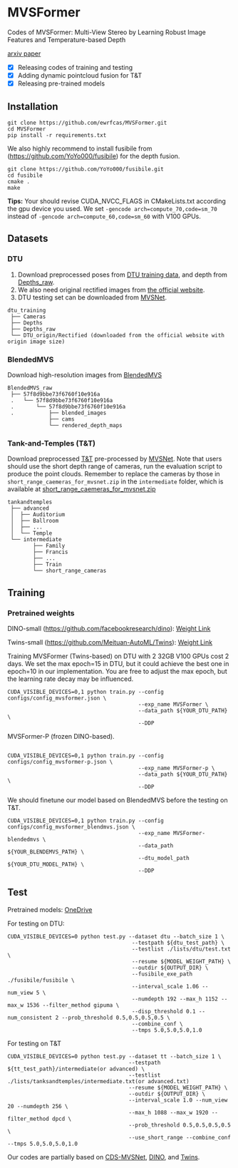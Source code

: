 # MVSFormer
Codes of MVSFormer: Multi-View Stereo by Learning Robust Image Features and Temperature-based Depth

[arxiv paper](https://arxiv.org/abs/2208.02541)

- [x] Releasing codes of training and testing
- [x] Adding dynamic pointcloud fusion for T&T
- [x] Releasing pre-trained models

## Installation

```
git clone https://github.com/ewrfcas/MVSFormer.git
cd MVSFormer
pip install -r requirements.txt
```

We also highly recommend to install fusibile from (https://github.com/YoYo000/fusibile) for the depth fusion.

```
git clone https://github.com/YoYo000/fusibile.git
cd fusibile
cmake .
make
```

**Tips:** Your should revise CUDA_NVCC_FLAGS in CMakeLists.txt according the gpu device you used. We set ```-gencode arch=compute_70,code=sm_70``` instead of ```-gencode arch=compute_60,code=sm_60``` with V100 GPUs.

## Datasets

### DTU

1. Download preprocessed poses from [DTU training data](https://drive.google.com/file/d/1eDjh-_bxKKnEuz5h-HXS7EDJn59clx6V/view), 
and depth from [Depths_raw](https://virutalbuy-public.oss-cn-hangzhou.aliyuncs.com/share/cascade-stereo/CasMVSNet/dtu_data/dtu_train_hr/Depths_raw.zip).
2. We also need original rectified images from [the official website](http://roboimagedata2.compute.dtu.dk/data/MVS/Rectified.zip).
3. DTU testing set can be downloaded from [MVSNet](https://drive.google.com/open?id=135oKPefcPTsdtLRzoDAQtPpHuoIrpRI_).

```
dtu_training
 ├── Cameras
 ├── Depths
 ├── Depths_raw
 └── DTU_origin/Rectified (downloaded from the official website with origin image size)
```

### BlendedMVS

Download high-resolution images from [BlendedMVS](https://onedrive.live.com/?authkey=%21ADb9OciQ4zKwJ%5Fw&id=35CFA9803D6F030F%21123&cid=35CFA9803D6F030F)

```
BlendedMVS_raw
 ├── 57f8d9bbe73f6760f10e916a
 .   └── 57f8d9bbe73f6760f10e916a
 .       └── 57f8d9bbe73f6760f10e916a
 .           ├── blended_images
             ├── cams
             └── rendered_depth_maps
```

### Tank-and-Temples (T&T)
Download preprocessed [T&T](https://drive.google.com/file/d/1gAfmeoGNEFl9dL4QcAU4kF0BAyTd-r8Z/view) pre-processed by [MVSNet](https://github.com/YoYo000/MVSNet/issues/14).
Note that users should use the short depth range of cameras, run the evaluation script to produce the point clouds.
Remember to replace the cameras by those in `short_range_caemeras_for_mvsnet.zip` in the `intermediate` folder, which is available at [short_range_caemeras_for_mvsnet.zip](https://drive.google.com/file/d/1Nbsq3WEVSg9tppMjN6hYM_rzuALWnrIy/view?usp=sharing) 

```
tankandtemples
 ├── advanced
 │  ├── Auditorium
 │  ├── Ballroom
 │  ├── ...
 │  └── Temple
 └── intermediate
        ├── Family
        ├── Francis
        ├── ...
        ├── Train
        └── short_range_cameras
```

## Training

### Pretrained weights

DINO-small (https://github.com/facebookresearch/dino): [Weight Link](https://dl.fbaipublicfiles.com/dino/dino_deitsmall16_pretrain/dino_deitsmall16_pretrain.pth)

Twins-small (https://github.com/Meituan-AutoML/Twins): [Weight Link](https://drive.google.com/file/d/131SVOphM_-SaBytf4kWjo3ony5hpOt4S/view?usp=sharing)

Training MVSFormer (Twins-based) on DTU with 2 32GB V100 GPUs cost 2 days. 
We set the max epoch=15 in DTU, but it could achieve the best one in epoch=10 in our implementation.
You are free to adjust the max epoch, but the learning rate decay may be influenced.
```
CUDA_VISIBLE_DEVICES=0,1 python train.py --config configs/config_mvsformer.json \
                                         --exp_name MVSFormer \
                                         --data_path ${YOUR_DTU_PATH} \
                                         --DDP
```
MVSFormer-P (frozen DINO-based).
```
                                         
CUDA_VISIBLE_DEVICES=0,1 python train.py --config configs/config_mvsformer-p.json \
                                         --exp_name MVSFormer-p \
                                         --data_path ${YOUR_DTU_PATH} \
                                         --DDP
```

We should finetune our model based on BlendedMVS before the testing on T&T.
```
CUDA_VISIBLE_DEVICES=0,1 python train.py --config configs/config_mvsformer_blendmvs.json \
                                         --exp_name MVSFormer-blendedmvs \
                                         --data_path ${YOUR_BLENDEMVS_PATH} \
                                         --dtu_model_path ${YOUR_DTU_MODEL_PATH} \
                                         --DDP
```

## Test

Pretrained models: [OneDrive](https://1drv.ms/u/s!Ah2VkULmkiqPryH_Tl2PUS6Is831?e=BgCuOY)

For testing on DTU:
```
CUDA_VISIBLE_DEVICES=0 python test.py --dataset dtu --batch_size 1 \
                                       --testpath ${dtu_test_path} \
                                       --testlist ./lists/dtu/test.txt \
                                       --resume ${MODEL_WEIGHT_PATH} \
                                       --outdir ${OUTPUT_DIR} \
                                       --fusibile_exe_path ./fusibile/fusibile \
                                       --interval_scale 1.06 --num_view 5 \
                                       --numdepth 192 --max_h 1152 --max_w 1536 --filter_method gipuma \
                                       --disp_threshold 0.1 --num_consistent 2 --prob_threshold 0.5,0.5,0.5,0.5 \
                                       --combine_conf \
                                       --tmps 5.0,5.0,5.0,1.0
```

For testing on T&T
```
CUDA_VISIBLE_DEVICES=0 python test.py --dataset tt --batch_size 1 \
                                      --testpath ${tt_test_path}/intermediate(or advanced) \
                                      --testlist ./lists/tanksandtemples/intermediate.txt(or advanced.txt)
                                      --resume ${MODEL_WEIGHT_PATH} \
                                      --outdir ${OUTPUT_DIR} \ 
                                      --interval_scale 1.0 --num_view 20 --numdepth 256 \
                                      --max_h 1088 --max_w 1920 --filter_method dpcd \
                                      --prob_threshold 0.5,0.5,0.5,0.5 \
                                      --use_short_range --combine_conf --tmps 5.0,5.0,5.0,1.0
```

Our codes are partially based on [CDS-MVSNet](https://github.com/TruongKhang/cds-mvsnet), [DINO](https://github.com/facebookresearch/dino), and [Twins](https://github.com/Meituan-AutoML/Twins).
